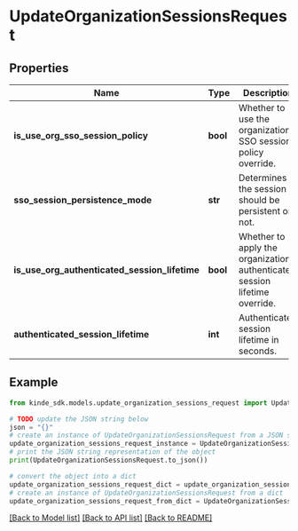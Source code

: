 # UpdateOrganizationSessionsRequest


## Properties

Name | Type | Description | Notes
------------ | ------------- | ------------- | -------------
**is_use_org_sso_session_policy** | **bool** | Whether to use the organization&#39;s SSO session policy override. | [optional] 
**sso_session_persistence_mode** | **str** | Determines if the session should be persistent or not. | [optional] 
**is_use_org_authenticated_session_lifetime** | **bool** | Whether to apply the organization&#39;s authenticated session lifetime override. | [optional] 
**authenticated_session_lifetime** | **int** | Authenticated session lifetime in seconds. | [optional] 

## Example

```python
from kinde_sdk.models.update_organization_sessions_request import UpdateOrganizationSessionsRequest

# TODO update the JSON string below
json = "{}"
# create an instance of UpdateOrganizationSessionsRequest from a JSON string
update_organization_sessions_request_instance = UpdateOrganizationSessionsRequest.from_json(json)
# print the JSON string representation of the object
print(UpdateOrganizationSessionsRequest.to_json())

# convert the object into a dict
update_organization_sessions_request_dict = update_organization_sessions_request_instance.to_dict()
# create an instance of UpdateOrganizationSessionsRequest from a dict
update_organization_sessions_request_from_dict = UpdateOrganizationSessionsRequest.from_dict(update_organization_sessions_request_dict)
```
[[Back to Model list]](../README.md#documentation-for-models) [[Back to API list]](../README.md#documentation-for-api-endpoints) [[Back to README]](../README.md)


